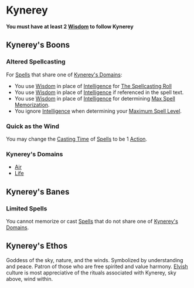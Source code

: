 # Kynerey
**You must have at least 2 [Wisdom](../../../../Player%20Characters/Chosen%20Statistics/Wisdom.md) to follow Kynerey**
## Kynerey's Boons
### Altered Spellcasting
For [Spells](../../../Spells.md) that share one of [Kynerey's Domains](Kynerey.md#Kynerey's%20Domains):
- You use [Wisdom](../../../../Player%20Characters/Chosen%20Statistics/Wisdom.md) in place of [Intelligence](../../../../Player%20Characters/Chosen%20Statistics/Intelligence.md) for [The Spellcasting Roll](../../../Spellcasting.md#The%20Spellcasting%20Roll) 
- You use [Wisdom](../../../../Player%20Characters/Chosen%20Statistics/Wisdom.md) in place of [Intelligence](../../../../Player%20Characters/Chosen%20Statistics/Intelligence.md) if referenced in the spell text.
- You use [Wisdom](../../../../Player%20Characters/Chosen%20Statistics/Wisdom.md) in place of [Intelligence](../../../../Player%20Characters/Chosen%20Statistics/Intelligence.md) for determining [Max Spell Memorization](../../../Spell%20Memorization.md).
- You ignore [Intelligence](../../../../Player%20Characters/Chosen%20Statistics/Intelligence.md) when determining your [Maximum Spell Level](../../../Spell%20Level.md#Max%20Spell%20Level).
### Quick as the Wind
You may change the [Casting Time](../../../Spellcasting.md#Casting%20Time) of [Spells](../../../Spells.md) to be 1 [Action](../../../../Game%20Procedures/Action.md).
### Kynerey's Domains
- [Air](../../../Spell%20Domains/Air.md)
- [Life](../../../Spell%20Domains/Life.md)
## Kynerey's Banes
### Limited Spells
You cannot memorize or cast [Spells](../../../Spells.md) that do not share one of [Kynerey's Domains](Kynerey.md#Kynerey's%20Domains).
## Kynerey's Ethos
Goddess of the sky, nature, and the winds. Symbolized by understanding and peace. Patron of those who are free spirited and value harmony. [Elvish](../../../../Player%20Characters/Ancenstries/Elves.md) culture is most appreciative of the rituals associated with Kynerey, sky above, wind within.